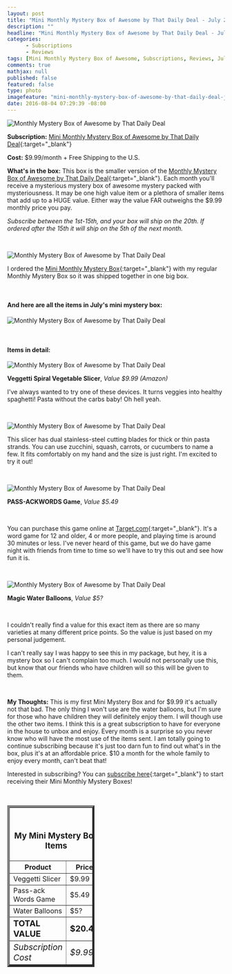 ```yaml
---
layout: post
title: "Mini Monthly Mystery Box of Awesome by That Daily Deal - July 2016 Review!"
description: ""
headline: "Mini Monthly Mystery Box of Awesome by That Daily Deal - July 2016 Review!"
categories: 
      - Subscriptions
      - Reviews
tags: [Mini Monthly Mystery Box of Awesome, Subscriptions, Reviews, July 2016]
comments: true
mathjax: null
published: false
featured: false
type: photo
imagefeature: "mini-monthly-mystery-box-of-awesome-by-that-daily-deal-july-2016-Package.jpg"
date: 2016-08-04 07:29:39 -08:00
---
```


![Monthly Mystery Box of Awesome by That Daily Deal](http://whatsupmailbox.com/images/mini-monthly-mystery-box-of-awesome-by-that-daily-deal-july-2016-package.jpg)

**Subscription:** [Mini Monthly Mystery Box of Awesome by That Daily Deal](http://www.13deals.com/store/products/43067-the-new-mini-monthly-mystery-box-of-awesome-a-smaller-less-expensive-version-of-our-monthly-box-limited-space-available){:target="_blank"}

**Cost:** $9.99/month + Free Shipping to the U.S.

**What's in the box:** This box is the smaller version of the [Monthly Mystery Box of Awesome by That Daily Deal](http://www.thatdailydeal.com/home.php?id=18483){:target="_blank"}. Each month you'll receive a mysterious mystery box of awesome mystery packed with mysteriousness. It may be one high value item or a plethora of smaller items that add up to a HUGE value. Either way the value FAR outweighs the $9.99 monthly price you pay.

*Subscribe between the 1st-15th, and your box will ship on the 20th. If ordered after the 15th it will ship on the 5th of the next month.*

<br>

![Monthly Mystery Box of Awesome by That Daily Deal](http://whatsupmailbox.com/images/mini-monthly-mystery-box-of-awesome-by-that-daily-deal-july-2016-open-package.jpg)

I ordered the [Mini Monthly Mystery Box](http://www.13deals.com/store/products/43067-the-new-mini-monthly-mystery-box-of-awesome-a-smaller-less-expensive-version-of-our-monthly-box-limited-space-available){:target="_blank"} with my regular Monthly Mystery Box so it was shipped together in one big box.

<br>

<H4>And here are all the items in July's mini mystery box:</H4>

![Monthly Mystery Box of Awesome by That Daily Deal](http://whatsupmailbox.com/images/mini-monthly-mystery-box-of-awesome-by-that-daily-deal-july-2016-items.jpg)

<br>

<H4>Items in detail:</H4>

![Monthly Mystery Box of Awesome by That Daily Deal](http://whatsupmailbox.com/images/mini-monthly-mystery-box-of-awesome-by-that-daily-deal-july-2016-veggetti-spiral-vegetable-slicer.jpg)

**Veggetti Spiral Vegetable Slicer**, *Value $9.99 (Amazon)*

I've always wanted to try one of these devices. It turns veggies into healthy spaghetti! Pasta without the carbs baby! Oh hell yeah.

<br>

![Monthly Mystery Box of Awesome by That Daily Deal](http://whatsupmailbox.com/images/mini-monthly-mystery-box-of-awesome-by-that-daily-deal-july-2016-veggetti-spiral-vegetable-slicer-02.jpg)

This slicer has dual stainless-steel cutting blades for thick or thin pasta strands. You can use zucchini, squash, carrots, or cucumbers to name a few. It fits comfortably on my hand and the size is just right. I'm excited to try it out!

<br>

![Monthly Mystery Box of Awesome by That Daily Deal](http://whatsupmailbox.com/images/mini-monthly-mystery-box-of-awesome-by-that-daily-deal-july-2016-passack-words-game.jpg)

**PASS-ACKWORDS Game**, *Value $5.49*

<br>

You can purchase this game online at [Target.com](http://goto.target.com/c/164125/81938/2092){:target="_blank"}. It's a word game for 12 and older, 4 or more people, and playing time is around 30 minutes or less. I've never heard of this game, but we do have game night with friends from time to time so we'll have to try this out and see how fun it is.

<br>

![Monthly Mystery Box of Awesome by That Daily Deal](http://whatsupmailbox.com/images/mini-monthly-mystery-box-of-awesome-by-that-daily-deal-july-2016-magic-water-balloons.jpg)

**Magic Water Balloons**, *Value $5?*

<br>

I couldn't really find a value for this exact item as there are so many varieties at many different price points. So the value is just based on my personal judgement.

I can't really say I was happy to see this in my package, but hey, it is a mystery box so I can't complain too much. I would not personally use this, but know that our friends who have children will so this will be given to them.

<br>

<i class="icon-exclamation-sign"></i> **My Thoughts:** This is my first Mini Mystery Box and for $9.99 it's actually not that bad. The only thing I won't use are the water balloons, but I'm sure for those who have children they will definitely enjoy them. I will though use the other two items. I think this is a great subscription to have for everyone in the house to unbox and enjoy. Every month is a surprise so you never know who will have the most use of the items sent. I am totally going to continue subscribing because it's just too darn fun to find out what's in the box, plus it's at an affordable price. $10 a month for the whole family to enjoy every month, can't beat that!

Interested in subscribing? You can [subscribe here](http://www.13deals.com/store/products/43067-the-new-mini-monthly-mystery-box-of-awesome-a-smaller-less-expensive-version-of-our-monthly-box-limited-space-available){:target="_blank"} to start receiving their Mini Monthly Mystery Boxes!

<br>

<TABLE  BORDER="5" style="width:40%">
   <TR>
      <TH COLSPAN="2">
         <H3><BR><center>My Mini Mystery Box Items</center></H3>
      </TH>
   </TR>
      <TH>Product</TH>
      <TH>Price</TH>
  <TR>
      <TD>Veggetti Slicer</TD>
      <TD>$9.99</TD>
   </TR>
   <TR>
      <TD>Pass-ack Words Game</TD>
      <TD>$5.49</TD>
   </TR>
  <TR>
      <TD>Water Balloons</TD>
      <TD>$5?</TD>
   </TR>
   <TR>
      <TD><b><big>TOTAL VALUE</big></b></TD>
      <TD><b><big>$20.48</big></b></TD>
   </TR>
   <TR>
      <TD><i><big>Subscription Cost</big></i></TD>
      <TD><i><big>$9.99</big></i></TD>
   </TR>
</TABLE>